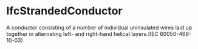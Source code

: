 IfcStrandedConductor
====================
A conductor consisting of a number of individual uninsulated wires laid up
together in alternating left- and right-hand helical layers.(IEC
60050-466-10-03)


